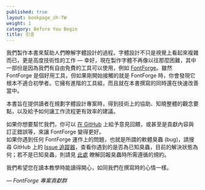 ```yaml
---
published: true
layout: bookpage_zh-TW
weight: 1
category: Before You Begin
title: 引言
---
```


我們製作本書來幫助人們瞭解字體設計的過程。字體設計不只是視覺上看起來複雜而已，更是高度技術性的工作 &mdash; 幸好，現在製作字體不再像以往那麼困難，其中一部份是因為我們有自由免費的工具可以使用，例如 [FontForge]。雖然 FontForge 是個好用工具，但如果剛開始接觸的就是 FontForge 時，你會發現它根本不適合初學者。它擁有進階的工具組，而且就在本書撰寫的同時還在快速改善當中。

本書旨在提供讀者在規劃字體設計專案時，得到技術上的協助、知曉整體的觀念要點，以及給予如何讓工作流程更有效率的建議。

如果你想要幫忙我們，你可以 [在 GitHub][on GitHub] 上給予意見回饋，或甚至是貢獻內容與訂正錯誤等，來讓 FontForge 變得更好。  
如果你遇到任何 FontForge 運作上的問題，也就是所謂的軟體臭蟲 (bug)，請搜尋 GitHub 上的 [Issue 追蹤器][issue tracker]，查看你遇到的是否為已知臭蟲，目前的解決狀態為何；若不是已知臭蟲，則請見 [此處][bug] 瞭解回報臭蟲時所需遵循的規約。

我們希望您在讀本教學時能讀得開心，如同我們在撰寫時的心情一樣。

*&mdash; FontForge 專案貢獻群*

[FontForge]: http://fontforge.github.io/
[on GitHub]: https://github.com/fontforge/designwithfontforge.com/
[issue tracker]: https://github.com/fontforge/fontforge/issues
[bug]: When_Things_Go_Wrong_With_Fontforge_Itself.html

